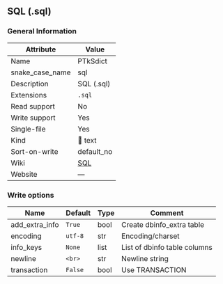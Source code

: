 ## SQL (.sql)

### General Information

| Attribute       | Value                                    |
| --------------- | ---------------------------------------- |
| Name            | PTkSdict                                 |
| snake_case_name | sql                                      |
| Description     | SQL (.sql)                               |
| Extensions      | `.sql`                                   |
| Read support    | No                                       |
| Write support   | Yes                                      |
| Single-file     | Yes                                      |
| Kind            | 📝 text                                   |
| Sort-on-write   | default_no                               |
| Wiki            | [SQL](https://en.wikipedia.org/wiki/SQL) |
| Website         | ―                                        |

### Write options

| Name           | Default | Type | Comment                      |
| -------------- | ------- | ---- | ---------------------------- |
| add_extra_info | `True`  | bool | Create dbinfo_extra table    |
| encoding       | `utf-8` | str  | Encoding/charset             |
| info_keys      | `None`  | list | List of dbinfo table columns |
| newline        | `<br>`  | str  | Newline string               |
| transaction    | `False` | bool | Use TRANSACTION              |





